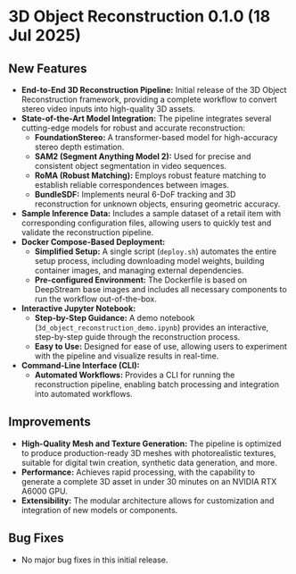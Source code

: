 # 3D Object Reconstruction 0.1.0 (18 Jul 2025)

## New Features

- **End-to-End 3D Reconstruction Pipeline:** Initial release of the 3D Object Reconstruction framework, providing a complete workflow to convert stereo video inputs into high-quality 3D assets.
- **State-of-the-Art Model Integration:** The pipeline integrates several cutting-edge models for robust and accurate reconstruction:
    - **FoundationStereo:** A transformer-based model for high-accuracy stereo depth estimation.
    - **SAM2 (Segment Anything Model 2):** Used for precise and consistent object segmentation in video sequences.
    - **RoMA (Robust Matching):** Employs robust feature matching to establish reliable correspondences between images.
    - **BundleSDF:** Implements neural 6-DoF tracking and 3D reconstruction for unknown objects, ensuring geometric accuracy.
- **Sample Inference Data:** Includes a sample dataset of a retail item with corresponding configuration files, allowing users to quickly test and validate the reconstruction pipeline.
- **Docker Compose-Based Deployment:**
    - **Simplified Setup:** A single script (`deploy.sh`) automates the entire setup process, including downloading model weights, building container images, and managing external dependencies.
    - **Pre-configured Environment:** The Dockerfile is based on DeepStream base images and includes all necessary components to run the workflow out-of-the-box.
- **Interactive Jupyter Notebook:**
    - **Step-by-Step Guidance:** A demo notebook (`3d_object_reconstruction_demo.ipynb`) provides an interactive, step-by-step guide through the reconstruction process.
    - **Easy to Use:** Designed for ease of use, allowing users to experiment with the pipeline and visualize results in real-time.
- **Command-Line Interface (CLI):**
    - **Automated Workflows:** Provides a CLI for running the reconstruction pipeline, enabling batch processing and integration into automated workflows.

## Improvements

- **High-Quality Mesh and Texture Generation:** The pipeline is optimized to produce production-ready 3D meshes with photorealistic textures, suitable for digital twin creation, synthetic data generation, and more.
- **Performance:** Achieves rapid processing, with the capability to generate a complete 3D asset in under 30 minutes on an NVIDIA RTX A6000 GPU.
- **Extensibility:** The modular architecture allows for customization and integration of new models or components.

## Bug Fixes

- No major bug fixes in this initial release.
